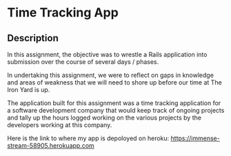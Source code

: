 # Time Tracking App

## Description

In this assignment, the objective was to wrestle a Rails application into submission over the course of several days / phases.

In undertaking this assignment, we were to reflect on gaps in knowledge and areas of weakness that we will need to shore up before our time at The Iron Yard is up.

The application built for this assignment was a time tracking application for a software development company that would keep track of ongoing projects and tally up the hours logged working on the various projects by the developers working at this company.

Here is the link to where my app is depoloyed on heroku:
https://immense-stream-58905.herokuapp.com
